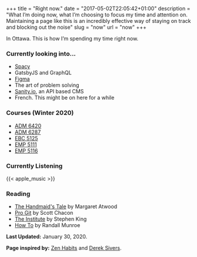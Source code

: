 +++
title = "Right now."
date = "2017-05-02T22:05:42+01:00"
description = "What I’m doing now, what I’m choosing to focus my time and attention on. Maintaining a page like this is an incredibly effective way of staying on track and blocking out the noise"
slug = "now"
url = "now"
+++

In Ottawa. This is how I’m spending my time right now.


### Currently looking into...

- [Spacy](https://spacy.io)
- GatsbyJS and GraphQL
- [Figma](https://www.figma.com)
- The art of problem solving
- [Sanity.io](https://www.sanity.io/), an API based CMS
- French. This might be on here for a while

### Courses (Winter 2020)

- [ADM 6420](https://catalogue.uottawa.ca/search/?P=ADM%206420)
- [ADM 6287](https://catalogue.uottawa.ca/search/?P=ADM%206287)
- [EBC 5125](https://catalogue.uottawa.ca/search/?P=EBC%205125)
- [EMP 5111](https://catalogue.uottawa.ca/search/?P=EMP%205111)
- [EMP 5116](https://catalogue.uottawa.ca/search/?P=EMP%205116)

### Currently Listening

{{< apple_music >}}

### Reading

- [The Handmaid's Tale](https://www.goodreads.com/book/show/38447.The_Handmaid_s_Tale) by Margaret Atwood
- [Pro Git](https://www.goodreads.com/book/show/6518085-pro-git) by Scott Chacon
- [The Institute](https://www.goodreads.com/book/show/43798285-the-institute?from_choice=true) by Stephen King
- [How To](https://www.goodreads.com/book/show/43852758-how-to?from_choice=true) by Randall Munroe


**Last Updated:** January 30, 2020.

**Page inspired by:** [Zen Habits](https://zenhabits.net/now/) and [Derek Sivers](https://nownownow.com/about).
